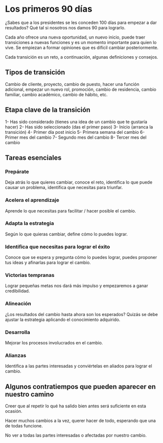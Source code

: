 # Los primeros 90 días

¿Sabes que a los presidentes se les conceden 100 días para empezar a dar resultados? Qué tal si nosotros nos damos 90 para lograrlo.

Cada año ofrece una nueva oportunidad, un nuevo inicio, puede traer transiciones a nuevas funciones y es un momento importante para quien lo vive. Se empiezan a formar opiniones que es difícil cambiar posteriormente.

Cada transición es un reto, a continuación, algunas definiciones y consejos.

## Tipos de transición

Cambio de cliente, proyecto, cambio de puesto, hacer una función adicional, empezar un nuevo rol, promoción, cambio de residencia, cambio familiar, cambio académico, cambio de hábito, etc.

## Etapa clave de la transición

1- Has sido considerado (tienes una idea de un cambio que te gustaría hacer)
2- Has sido seleccionado (das el primer paso)
3- Inicio (arranca la transición)
4- Primer día post inicio
5- Primera semana del cambio
6- Primer mes del cambio
7- Segundo mes del cambio
8- Tercer mes del cambio

## Tareas esenciales

### Prepárate

Deja atrás lo que quieres cambiar, conoce el reto, identifica lo que puede causar un problema, identifica que necesitas para triunfar.

### Acelera el aprendizaje

Aprende lo que necesitas para facilitar / hacer posible el cambio.

### Adapta la estrategia

Según lo que quieras cambiar, define cómo lo puedes lograr.

### Identifica que necesitas para lograr el éxito

Conoce que se espera y pregunta cómo lo puedes lograr, puedes proponer tus ideas y afinarlas para lograr el cambio.

### Victorias tempranas

Lograr pequeñas metas nos dará más impulso y empezaremos a ganar credibilidad.

### Alineación

¿Los resultados del cambio hasta ahora son los esperados? Quizás se debe ajustar la estrategia aplicando el conocimiento adquirido.

### Desarrolla

Mejorar los procesos involucrados en el cambio.

### Alianzas

Identifica a las partes interesadas y conviértelas en aliados para lograr el cambio.

## Algunos contratiempos que pueden aparecer en nuestro camino

Creer que al repetir lo qué ha salido bien antes será suficiente en esta ocasión.

Hacer muchos cambios a la vez, querer hacer de todo, esperando que una de todas funcione.

No ver a todas las partes interesadas o afectadas por nuestro cambio.
